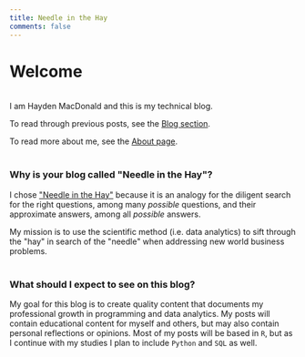 ```yaml
---
title: Needle in the Hay
comments: false
---
```


# Welcome
&nbsp;  
I am Hayden MacDonald and this is my technical blog.

To read through previous posts, see the <a href="/post">Blog section</a>.

To read more about me, see the <a href="/page/about">About page</a>.  
&nbsp;  

### Why is your blog called "Needle in the Hay"?  
I chose ["Needle in the Hay"](https://dictionary.cambridge.org/dictionary/english/a-needle-in-a-haystack) because it is an analogy for the diligent search for the right questions, among many *possible* questions, and their approximate answers, among all *possible* answers.  

My mission is to use the scientific method (i.e. data analytics) to sift through the "hay" in search of the "needle" when addressing new world business problems.  
&nbsp;  
 
### What should I expect to see on this blog?  
My goal for this blog is to create quality content that documents my professional growth in programming and data analytics. My posts will contain educational content for myself and others, but may also contain personal reflections or opinions. Most of my posts will be based in `R`, but as I continue with my studies I plan to include `Python` and `SQL` as well.
